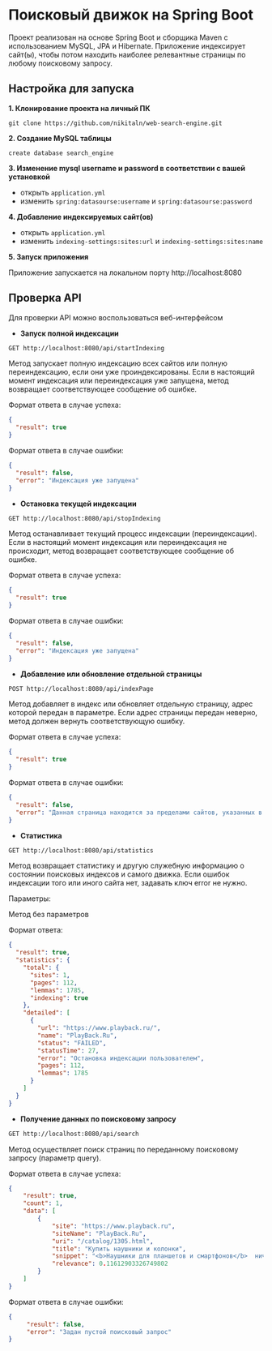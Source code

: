# Поисковый движок на Spring Boot

Проект реализован на основе Spring Boot и сборщика Maven с использованием MySQL, JPA и Hibernate. Приложение индексирует 
сайт(ы), чтобы потом находить наиболее релевантные страницы по любому поисковому запросу.

## Настройка для запуска

**1. Клонирование проекта на личный ПК**

```
git clone https://github.com/nikitaln/web-search-engine.git
```

**2. Создание MySQL таблицы**

```
create database search_engine
```

**3. Изменение mysql username и password в соответствии с вашей установкой**

+ открыть `application.yml`
+ изменить `spring:datasourse:username` и `spring:datasourse:password`

**4. Добавление индексируемых сайт(ов)**

+ открыть `application.yml`
+ изменить `indexing-settings:sites:url` и `indexing-settings:sites:name`


**5. Запуск приложения**

Приложение запускается на локальном порту http://localhost:8080

## Проверка API

Для проверки API можно воспользоваться веб-интерфейсом

* **Запуск полной индексации**

```bash
GET http://localhost:8080/api/startIndexing
```
Метод запускает полную индексацию всех сайтов или полную переиндексацию, если они уже проиндексированы.
Если в настоящий момент индексация или переиндексация уже запущена, метод возвращает соответствующее сообщение об ошибке. 

Формат ответа в случае успеха:

```json
{
  "result": true
}
```

Формат ответа в случае ошибки:

```json
{
  "result": false,
  "error": "Индексация уже запущена"
}
```

* **Остановка текущей индексации**

```bash
GET http://localhost:8080/api/stopIndexing
```

Метод останавливает текущий процесс индексации (переиндексации). Если в настоящий момент индексация или переиндексация
не происходит, метод возвращает соответствующее сообщение об ошибке.

Формат ответа в случае успеха:

```json
{
  "result": true
}
```

Формат ответа в случае ошибки:

```json
{
  "result": false,
  "error": "Индексация уже запущена"
}
```

* **Добавление или обновление отдельной страницы**

```bash
POST http://localhost:8080/api/indexPage
```

Метод добавляет в индекс или обновляет отдельную страницу, адрес которой передан в параметре.
Если адрес страницы передан неверно, метод должен вернуть соответствующую ошибку.

Формат ответа в случае успеха:

```json
{
  "result": true
}
```

Формат ответа в случае ошибки:

```json
{
  "result": false,
  "error": "Данная страница находится за пределами сайтов, указанных в конфигурационном файле"
}
```

* **Статистика**

```bash
GET http://localhost:8080/api/statistics
```

Метод возвращает статистику и другую служебную информацию о состоянии поисковых индексов и самого движка.
Если ошибок индексации того или иного сайта нет, задавать ключ error не нужно.

Параметры:

Метод без параметров

Формат ответа:

```json
{
  "result": true,
  "statistics": {
    "total": {
      "sites": 1,
      "pages": 112,
      "lemmas": 1785,
      "indexing": true
    },
    "detailed": [
      {
        "url": "https://www.playback.ru/",
        "name": "PlayBack.Ru",
        "status": "FAILED",
        "statusTime": 27,
        "error": "Остановка индексации пользователем",
        "pages": 112,
        "lemmas": 1785
      }
    ]
  }
}
```

* **Получение данных по поисковому запросу**

```bash
GET http://localhost:8080/api/search
```

Метод осуществляет поиск страниц по переданному поисковому запросу (параметр query).

Формат ответа в случае успеха:

```json
{
    "result": true,
    "count": 1,
    "data": [
        {
            "site": "https://www.playback.ru",
            "siteName": "PlayBack.Ru",
            "uri": "/catalog/1305.html",
            "title": "Купить наушники и колонки",
            "snippet": "<b>Наушники для планшетов и смартфонов</b>  ничем не отличаются от обычных наушников для  плееров...",
            "relevance": 0.11612903326749802
        }
    ]
}
```

Формат ответа в случае ошибки:

```json
{
     "result": false,
     "error": "Задан пустой поисковый запрос"
}
```

